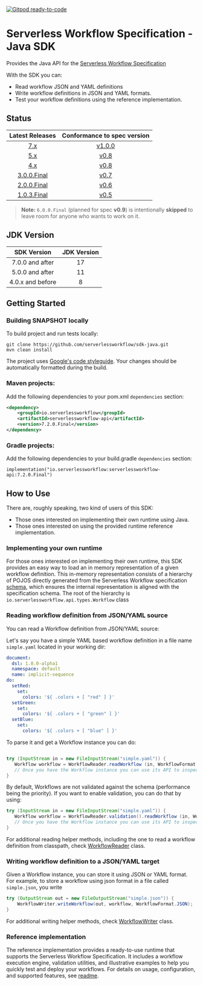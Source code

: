 [![Gitpod ready-to-code](https://img.shields.io/badge/Gitpod-ready--to--code-blue?logo=gitpod)](https://gitpod.io/#https://github.com/serverlessworkflow/sdk-java)

# Serverless Workflow Specification - Java SDK

Provides the Java API for the [Serverless Workflow Specification](https://github.com/serverlessworkflow/specification)

With the SDK you can:

* Read workflow JSON and YAML definitions
* Write workflow definitions in JSON and YAML formats. 
* Test your workflow definitions using the reference implementation. 


## Status

|                                     Latest Releases                                    |                        Conformance to spec version                       |
| :------------------------------------------------------------------------------------: | :----------------------------------------------------------------------: |
| [7.x](https://github.com/serverlessworkflow/sdk-java/releases/tag/7.2.0.Final)| [v1.0.0](https://github.com/serverlessworkflow/specification/tree/1.0.x) |
| [5.x](https://github.com/serverlessworkflow/sdk-java/releases/tag/5.1.0.Final)|  [v0.8](https://github.com/serverlessworkflow/specification/tree/0.8.x)  |
| [4.x](https://github.com/serverlessworkflow/sdk-java/releases/tag/4.1.0.Final)|  [v0.8](https://github.com/serverlessworkflow/specification/tree/0.8.x)  |
| [3.0.0.Final](https://github.com/serverlessworkflow/sdk-java/releases/tag/3.0.0.Final)|  [v0.7](https://github.com/serverlessworkflow/specification/tree/0.7.x)  |
| [2.0.0.Final](https://github.com/serverlessworkflow/sdk-java/releases/tag/2.0.0.Final)|  [v0.6](https://github.com/serverlessworkflow/specification/tree/0.6.x)  |
| [1.0.3.Final](https://github.com/serverlessworkflow/sdk-java/releases/tag/1.0.3.Final)|  [v0.5](https://github.com/serverlessworkflow/specification/tree/0.5.x)  |

> **Note:** `6.0.0.Final` (planned for spec **v0.9**) is intentionally **skipped** to leave room for anyone who wants to work on it.

## JDK Version

| SDK Version | JDK Version |
| :---: | :---: |
| 7.0.0 and after | 17 |
| 5.0.0 and after | 11 |
| 4.0.x and before | 8 | 

## Getting Started


### Building SNAPSHOT locally

To build project and run tests locally:

```
git clone https://github.com/serverlessworkflow/sdk-java.git
mvn clean install
```

The project uses [Google's code styleguide](https://google.github.io/styleguide/javaguide.html).
Your changes should be automatically formatted during the build.

### Maven projects:

Add the following dependencies to your pom.xml `dependencies` section:

```xml
<dependency>
    <groupId>io.serverlessworkflow</groupId>
    <artifactId>serverlessworkflow-api</artifactId>
    <version>7.2.0.Final</version>
</dependency>
```

### Gradle projects:

 Add the following dependencies to your build.gradle `dependencies` section:

```text
implementation("io.serverlessworkflow:serverlessworkflow-api:7.2.0.Final")
```

## How to Use 

There are, roughly speaking, two kind of users of this SDK:
 * Those ones interested on implementing their own runtime using Java.
 * Those ones interested on using the provided runtime reference implementation. 

### Implementing your own runtime 

For those ones interested on implementing their own runtime, this SDK provides an easy way to load an in memory representation of a given workflow definition.
This in-memory representation consists of a hierarchy of POJOS directly generated from the Serverless Workflow specification [schema](api/src/main/resources/schema/workflow.yaml), which ensures the internal representation is aligned with the specification schema. The root of the hierarchy is `io.serverlessworkflow.api.types.Workflow` class

### Reading workflow definition from JSON/YAML source

You can read a Workflow definition from JSON/YAML source:

Let's say you have a simple YAML based workflow definition in a file name `simple.yaml` located in your working dir:

```yaml
document:
  dsl: 1.0.0-alpha1
  namespace: default
  name: implicit-sequence
do:
  setRed:
    set:
      colors: '${ .colors + [ "red" ] }'
  setGreen:
    set:
      colors: '${ .colors + [ "green" ] }'
  setBlue:
    set:
      colors: '${ .colors + [ "blue" ] }'

```

To parse it and get a Workflow instance you can do:

``` java

try (InputStream in = new FileInputStream("simple.yaml")) {
   Workflow workflow = WorkflowReader.readWorkflow (in, WorkflowFormat.YAML);
   // Once you have the Workflow instance you can use its API to inspect it
}
```
By default, Workflows are not validated against the schema (performance being the priority). If you want to enable validation, you can do that by using: 

``` java
try (InputStream in = new FileInputStream("simple.yaml")) {
   Workflow workflow = WorkflowReader.validation().readWorkflow (in, WorkflowFormat.YAML);
   // Once you have the Workflow instance you can use its API to inspect it
}
```

For additional reading helper methods, including the one to read a workflow definition from classpath, check [WorkflowReader](api/src/main/java/io/serverlessworkflow/api/WorkflowReader.java) class. 

### Writing workflow definition to a JSON/YAML target

Given a Workflow instance, you can store it using JSON or YAML format. 
For example, to store a workflow using json format in a file called `simple.json`, you write

``` java
try (OutputStream out = new FileOutputStream("simple.json")) {
    WorkflowWriter.writeWorkflow(out, workflow, WorkflowFormat.JSON);
}

```
For additional writing helper methods, check [WorkflowWriter](api/src/main/java/io/serverlessworkflow/api/WorkflowWriter.java) class. 

### Reference implementation

The reference implementation provides a ready-to-use runtime that supports the Serverless Workflow Specification. It includes a workflow execution engine, validation utilities, and illustrative examples to help you quickly test and deploy your workflows. For details on usage, configuration, and supported features, see [readme](impl/README.md). 

